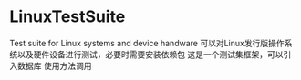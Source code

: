 # LinuxTestSuite
Test suite for Linux systems and device handware
可以对Linux发行版操作系统以及硬件设备进行测试，必要时需要安装依赖包
这是一个测试集框架，可以引入数据库
使用方法调用
